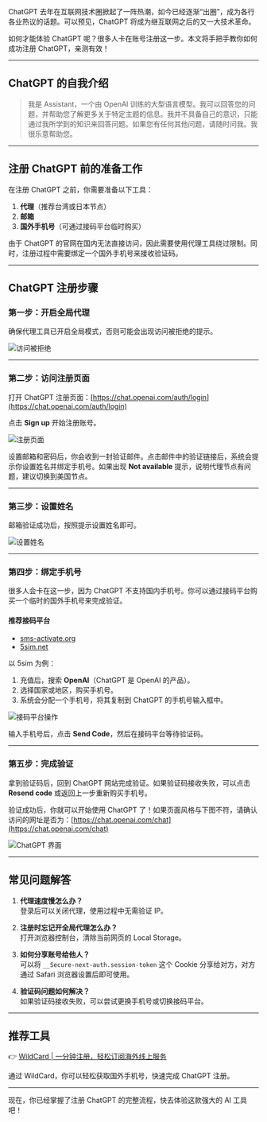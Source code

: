 ChatGPT 去年在互联网技术圈掀起了一阵热潮，如今已经逐渐“出圈”，成为各行各业热议的话题。可以预见，ChatGPT 将成为继互联网之后的又一大技术革命。

如何才能体验 ChatGPT 呢？很多人卡在账号注册这一步。本文将手把手教你如何成功注册 ChatGPT，亲测有效！

---

## ChatGPT 的自我介绍

> 我是 Assistant，一个由 OpenAI 训练的大型语言模型。我可以回答您的问题，并帮助您了解更多关于特定主题的信息。我并不具备自己的意识，只能通过我所学到的知识来回答问题。如果您有任何其他问题，请随时问我。我很乐意帮助您。

---

## 注册 ChatGPT 前的准备工作

在注册 ChatGPT 之前，你需要准备以下工具：

1. **代理**（推荐台湾或日本节点）
2. **邮箱**
3. **国外手机号**（可通过接码平台临时购买）

由于 ChatGPT 的官网在国内无法直接访问，因此需要使用代理工具绕过限制。同时，注册过程中需要绑定一个国外手机号来接收验证码。

---

## ChatGPT 注册步骤

### 第一步：开启全局代理

确保代理工具已开启全局模式，否则可能会出现访问被拒绝的提示。

![访问被拒绝](https://foofish.net/images/image-20250210083452855.png)

---

### 第二步：访问注册页面

打开 ChatGPT 注册页面：[https://chat.openai.com/auth/login](https://chat.openai.com/auth/login)

点击 **Sign up** 开始注册账号。

![注册页面](https://foofish.net/images/image-20250210004333600.png)

设置邮箱和密码后，你会收到一封验证邮件。点击邮件中的验证链接后，系统会提示你设置姓名并绑定手机号。如果出现 **Not available** 提示，说明代理节点有问题，建议切换到美国节点。

---

### 第三步：设置姓名

邮箱验证成功后，按照提示设置姓名即可。

![设置姓名](https://foofish.net/images/image-20250210084017054.png)

---

### 第四步：绑定手机号

很多人会卡在这一步，因为 ChatGPT 不支持国内手机号。你可以通过接码平台购买一个临时的国外手机号来完成验证。

#### 推荐接码平台

- [sms-activate.org](https://foofish.net/sms-activate.org)
- [5sim.net](https://foofish.net/5sim.net)

以 5sim 为例：

1. 充值后，搜索 **OpenAI**（ChatGPT 是 OpenAI 的产品）。
2. 选择国家或地区，购买手机号。
3. 系统会分配一个手机号，将其复制到 ChatGPT 的手机号输入框中。

![接码平台操作](https://foofish.net/images/Fni9SuGN8iET7W9CdfjivE4KTcaQ.png)

输入手机号后，点击 **Send Code**，然后在接码平台等待验证码。

---

### 第五步：完成验证

拿到验证码后，回到 ChatGPT 网站完成验证。如果验证码接收失败，可以点击 **Resend code** 或返回上一步重新购买手机号。

验证成功后，你就可以开始使用 ChatGPT 了！如果页面风格与下图不符，请确认访问的网址是否为：[https://chat.openai.com/chat](https://chat.openai.com/chat)

![ChatGPT 界面](https://foofish.net/images/image-20250210093902692.png)

---

## 常见问题解答

1. **代理速度慢怎么办？**  
   登录后可以关闭代理，使用过程中无需验证 IP。

2. **注册时忘记开全局代理怎么办？**  
   打开浏览器控制台，清除当前网页的 Local Storage。

3. **如何分享账号给他人？**  
   可以将 `__Secure-next-auth.session-token` 这个 Cookie 分享给对方，对方通过 Safari 浏览器设置后即可使用。

4. **验证码问题如何解决？**  
   如果验证码接收失败，可以尝试更换手机号或切换接码平台。

---

## 推荐工具

👉 [WildCard | 一分钟注册，轻松订阅海外线上服务](https://bit.ly/bewildcard)

通过 WildCard，你可以轻松获取国外手机号，快速完成 ChatGPT 注册。

---

现在，你已经掌握了注册 ChatGPT 的完整流程，快去体验这款强大的 AI 工具吧！